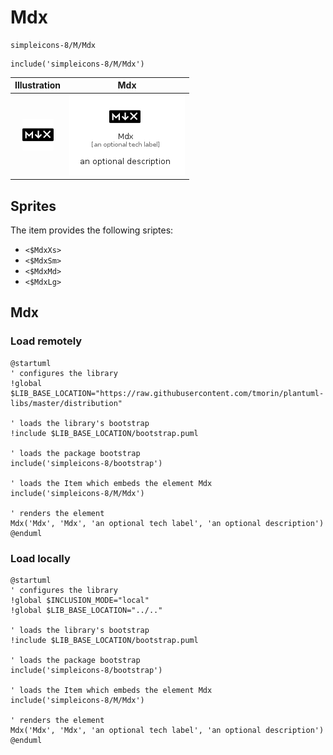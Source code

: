 # Mdx


```text
simpleicons-8/M/Mdx
```

```text
include('simpleicons-8/M/Mdx')
```



| Illustration | Mdx |
| :---: | :---: |
| ![illustration for Illustration](../../simpleicons-8/M/Mdx.png) | ![illustration for Mdx](../../simpleicons-8/M/Mdx.Local.png) |



## Sprites
The item provides the following sriptes:

- `<$MdxXs>`
- `<$MdxSm>`
- `<$MdxMd>`
- `<$MdxLg>`





## Mdx

### Load remotely
```plantuml
@startuml
' configures the library
!global $LIB_BASE_LOCATION="https://raw.githubusercontent.com/tmorin/plantuml-libs/master/distribution"

' loads the library's bootstrap
!include $LIB_BASE_LOCATION/bootstrap.puml

' loads the package bootstrap
include('simpleicons-8/bootstrap')

' loads the Item which embeds the element Mdx
include('simpleicons-8/M/Mdx')

' renders the element
Mdx('Mdx', 'Mdx', 'an optional tech label', 'an optional description')
@enduml
```

### Load locally
```plantuml
@startuml
' configures the library
!global $INCLUSION_MODE="local"
!global $LIB_BASE_LOCATION="../.."

' loads the library's bootstrap
!include $LIB_BASE_LOCATION/bootstrap.puml

' loads the package bootstrap
include('simpleicons-8/bootstrap')

' loads the Item which embeds the element Mdx
include('simpleicons-8/M/Mdx')

' renders the element
Mdx('Mdx', 'Mdx', 'an optional tech label', 'an optional description')
@enduml
```

